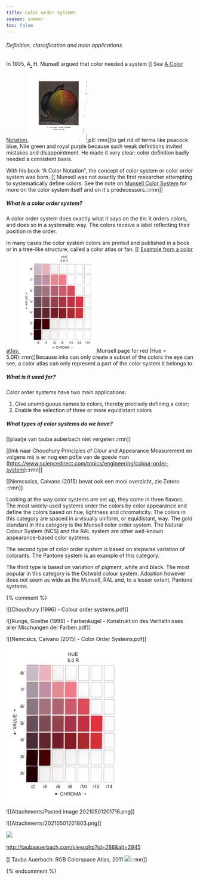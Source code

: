 ```yaml
---
title: Color order systems
season: summer
toc: false
---
```

###### Definition, classification and main applications



In 1905, A. H. Munsell argued that color needed a system [[
See <a href="https://drive.google.com/file/d/16bqqGIdSOmWVKFwc54g4eqtJonIMtui9" class="tooltip">A Color Notation,<span><img class="callout" src="/assets/img/Munsell_(1905)_-_A_Color_Notation.jpg"></span>
</a>p8::rmn]]to get rid of terms like peacock blue, Nile green and royal purple because such weak definitions invited mistakes and disappointment. He made it very clear: color definition badly needed a consistent basis.



With his book “A Color Notation”, the concept of color system or color order system was born. [[
Munsell was not exactly the first researcher attempting to systematically define colors. See the note on [Munsell Color System](https://festive-bhabha-073837.netlify.app/notes/munsell-color-system) for more on the color system itself and on it's predecessors.::rmn]]


##### What is a color order system?
A color order system does exactly what it says on the tin: it orders colors, and does so in a systematic way. The colors receive a label reflecting their position in the order.



In many cases the color system colors are printed and published in a book or in a tree-like structure, called a color atlas or fan. [[
<a href="https://codepen.io/anon/pen/rgPKvy" class="tooltip">
    Example from a color atlas:
	<span><img class="callout" src="/assets/img/20210501184610.png" width="200"/></span>
</a>Munsell page for red (Hue = 5.0R)::rmn]]Because inks can only create a subset of the colors the eye can see, a color atlas can only represent a part of the color system it belongs to.


##### What is it used for?
Color order systems have two main applications:
1.  Give unambiguous names to colors, thereby precisely defining a color;
2.  Enable the selection of three or more equidistant colors


##### What types of color systems do we have?
[[plaatje van tauba auberbach niet vergeten::rmn]]


[[link naar Choudhury Principles of Clour and Appearance Measurement en volgens mij is er nog een pdfje van de goede man (https://www.sciencedirect.com/topics/engineering/colour-order-system)::rmn]]

[[Nemcscics, Caivano (2015) bevat ook een mooi overzicht, zie Zotero ::rmn]]

Looking at the way color systems are set up, they come in three flavors. The most widely-used systems order the colors by color appearance and define the colors based on hue, lightness and chromaticity. The colors in this category are spaced in a visually uniform, or equidistant, way. The gold standard in this category is the Munsell color order system. The Natural Colour System (NCS) and the RAL system are other well-known appearance-based color systems.



The second type of color order system is based on stepwise variation of colorants. The Pantone system is an example of this category.



The third type is based on variation of pigment, white and black. The most popular in this category is the Ostwald colour system. Adoption however does not seem as wide as the Munsell, RAL and, to a lesser extent, Pantone systems.



{% comment %}




![[Choudhury (1996) - Colour order systems.pdf]]

![[Runge, Goethe (1999) - Farbenkugel - Konstruktion des Verhaltnisses aller Mischungen der Farben.pdf]]

![[Nemcsics, Caivano (2015) - Color Order Systems.pdf]]



![alt text](/assets/img/20210501184610.png "Munsell example")

![[Attachments/Pasted image 20210501201716.png]]

![[Attachments/20210501201803.png]]

![](https://tauba.s3.amazonaws.com/large/Tauba_Auerbach_RGB_Atlas_BLUE_Back_008_Photo_Steven_Probert-Tauba-Auerbach-large.jpg)



http://taubaauerbach.com/view.php?id=286&alt=2945

[[
Tauba Auerbach: RGB Colorspace Atlas, 2011 ![](https://tauba.s3.amazonaws.com/thumb/Tauba_Auerbach_RGB_Atlas_BLUE_Back_008_Photo_Steven_Probert-Tauba-Auerbach-small.jpg)::rmn]]

{% endcomment %}